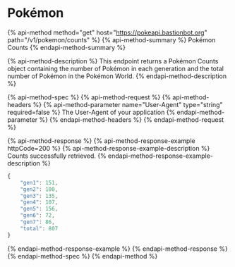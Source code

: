# Pokémon

{% api-method method="get" host="https://pokeapi.bastionbot.org" path="/v1/pokemon/counts" %}
{% api-method-summary %}
Pokémon Counts
{% endapi-method-summary %}

{% api-method-description %}
This endpoint returns a Pokémon Counts object containing the number of Pokémon in each generation and the total number of Pokémon in the Pokémon World.
{% endapi-method-description %}

{% api-method-spec %}
{% api-method-request %}
{% api-method-headers %}
{% api-method-parameter name="User-Agent" type="string" required=false %}
The User-Agent of your application
{% endapi-method-parameter %}
{% endapi-method-headers %}
{% endapi-method-request %}

{% api-method-response %}
{% api-method-response-example httpCode=200 %}
{% api-method-response-example-description %}
Counts successfully retrieved.
{% endapi-method-response-example-description %}

```javascript
{
    "gen1": 151,
    "gen2": 100,
    "gen3": 135,
    "gen4": 107,
    "gen5": 156,
    "gen6": 72,
    "gen7": 86,
    "total": 807
}
```
{% endapi-method-response-example %}
{% endapi-method-response %}
{% endapi-method-spec %}
{% endapi-method %}

